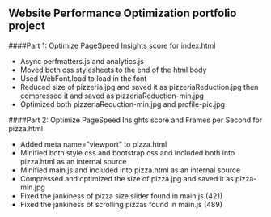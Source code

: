 ## Website Performance Optimization portfolio project

####Part 1: Optimize PageSpeed Insights score for index.html

- Async perfmatters.js and analytics.js
- Moved both css stylesheets to the end of the html body
- Used WebFont.load to load in the font
- Reduced size of pizzeria.jpg and saved it as pizzeriaReduction.jpg then compressed it and saved as pizzeriaReduction-min.jpg
- Optimized both pizzeriaReduction-min.jpg and profile-pic.jpg

####Part 2: Optimize PageSpeed Insights score and Frames per Second for pizza.html

- Added meta name="viewport" to pizza.html
- Minified both style.css and bootstrap.css and included both into pizza.html as an internal source
- Minified main.js and included into pizza.html as an internal source
- Compressed and optimized the size of pizza.jpg and saved it as pizza-min.jpg
- Fixed the jankiness of pizza size slider found in main.js (421)
- Fixed the jankiness of scrolling pizzas found in main.js (489)